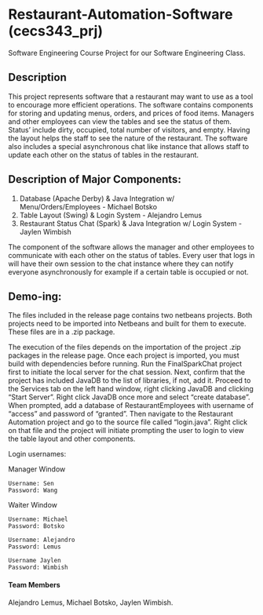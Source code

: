 # Restaurant-Automation-Software (cecs343_prj)
Software Engineering Course Project for our Software Engineering Class.

## Description

This project represents software that a restaurant may want to use as a tool to encourage more efficient operations. The software contains components for storing and updating menus, orders, and prices of food items. Managers and other employees can view the tables and see the status of them. Status’ include dirty, occupied, total number of visitors, and empty. Having the layout helps the staff to see the nature of the restaurant. The software also includes a special asynchronous chat like instance that allows staff to update each other on the status of tables in the restaurant.

## Description of Major Components:
1. Database (Apache Derby) & Java Integration w/ Menu/Orders/Employees - Michael Botsko
2. Table Layout (Swing) & Login System - Alejandro Lemus
3. Restaurant Status Chat (Spark) & Java Integration w/ Login System - Jaylen Wimbish

The component of the software allows the manager and other employees to communicate with each other on the status of tables. Every user that logs in will have their own session to the chat instance where they can notify everyone asynchronously for example if a certain table is occupied or not. 

## Demo-ing:

The files included in the release page contains two netbeans projects. Both projects need to be imported into Netbeans and built for them to execute. These files are in a .zip package.

The execution of the files depends on the importation of the project .zip packages in the release page. Once each project is imported, you must build with dependencies before running. Run the FinalSparkChat project first to initiate the local server for the chat session. Next, confirm that the project has included JavaDB to the list of libraries, if not, add it. Proceed to the Services tab on the left hand window, right clicking JavaDB and clicking “Start Server”. Right click JavaDB once more and select “create database”. When prompted, add a database of RestaurantEmployees with username of “access” and password of “granted”. Then navigate to the Restaurant Automation project and go to the source file called “login.java”. Right click on that file and the project will initiate prompting the user to login to view the table layout and other components.

Login usernames:

Manager Window
	
	Username: Sen
	Password: Wang
	
Waiter Window
	
	Username: Michael
	Password: Botsko

	Username: Alejandro
	Password: Lemus

	Username Jaylen
	Password: Wimbish

#### Team Members

Alejandro Lemus, Michael Botsko, Jaylen Wimbish.
